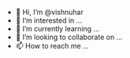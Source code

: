 - 👋 Hi, I’m @vishnuhar
- 👀 I’m interested in ...
- 🌱 I’m currently learning ...
- 💞️ I’m looking to collaborate on ...
- 📫 How to reach me ...

<!---
vishnuhar/vishnuhar is a ✨ special ✨ repository because its `README.md` (this file) appears on your GitHub profile.
You can click the Preview link to take a look at your changes.
--->
